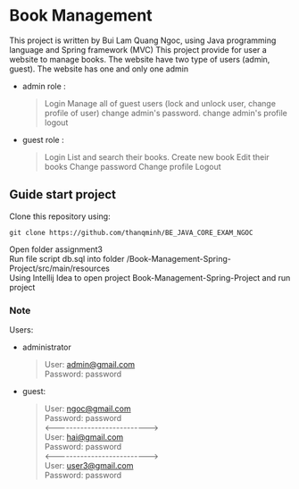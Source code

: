 # Book Management
This project is written by Bui Lam Quang Ngoc, using Java programming language and Spring framework (MVC)
This project provide for user a website to manage books.
The website have two type of users (admin, guest). The website has one and only one admin
* admin role :
  > Login
  > Manage all of guest users (lock and unlock user, change profile of user)
  > change admin's password.
  > change admin's profile
  > logout
* guest role :
  > Login
  > List and search their books.
  > Create new book
  > Edit their books
  > Change password
  > Change profile
  > Logout
## Guide start project  
Clone this repository using:  
```
git clone https://github.com/thanqminh/BE_JAVA_CORE_EXAM_NGOC 
```  
Open folder assignment3  
Run file script db.sql into folder /Book-Management-Spring-Project/src/main/resources  
Using Intellij Idea to open project Book-Management-Spring-Project and run project  
### Note   
Users:
* administrator
  > User: admin@gmail.com  
  > Password: password
* guest:  
  > User: ngoc@gmail.com  
  > Password: password  
  <-------------------------->  
  > User: hai@gmail.com  
  > Password: password  
  <-------------------------->  
  > User: user3@gmail.com  
  > Password: password  
